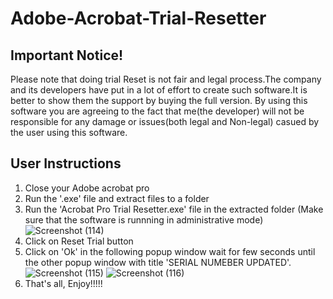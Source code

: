 # Adobe-Acrobat-Trial-Resetter

Important Notice!
--------------------------------------------------
Please note that doing trial Reset is not fair and legal process.The company and its developers have 
put in a lot of effort to create such software.It is better to show them the support by buying the full version.
By using this software you are agreeing to the fact that me(the developer) will not be responsible for any damage or issues(both legal and Non-legal) casued by the user using this software.

User Instructions
--------------------------------------------------
1. Close your Adobe acrobat pro
2. Run the '.exe' file and extract files to a folder
3. Run the 'Acrobat Pro Trial Resetter.exe' file in the extracted folder (Make sure that the software is runnning in administrative mode)
![Screenshot (114)](https://user-images.githubusercontent.com/56044352/106393416-01aee380-641d-11eb-909b-d136c744c507.png)
4. Click on Reset Trial button
5. Click on 'Ok' in the following popup window wait for few seconds until the other popup window with title 'SERIAL NUMEBER UPDATED'.
![Screenshot (115)](https://user-images.githubusercontent.com/56044352/106393433-18553a80-641d-11eb-9913-722514ee67e1.png)
![Screenshot (116)](https://user-images.githubusercontent.com/56044352/106393443-24d99300-641d-11eb-82c7-b18197b3f3fb.png)
6. That's all, Enjoy!!!!!
